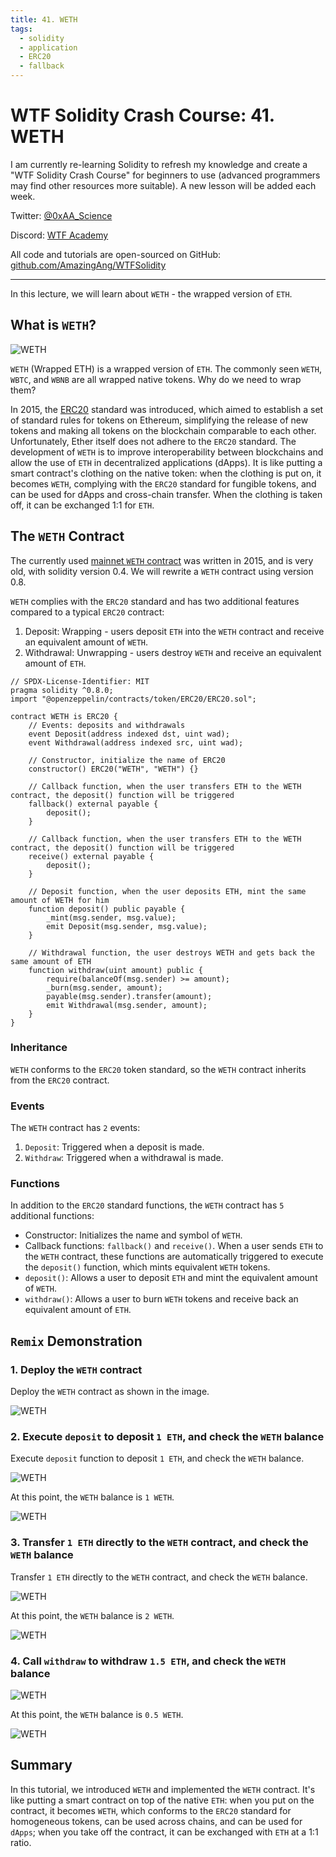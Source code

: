 ```yaml
---
title: 41. WETH
tags:
  - solidity
  - application
  - ERC20
  - fallback
---
```


# WTF Solidity Crash Course: 41. WETH

I am currently re-learning Solidity to refresh my knowledge and create a "WTF Solidity Crash Course" for beginners to use (advanced programmers may find other resources more suitable). A new lesson will be added each week.

Twitter: [@0xAA_Science](https://twitter.com/0xAA_Science)

Discord: [WTF Academy](https://discord.gg/5akcruXrsk)

All code and tutorials are open-sourced on GitHub: [github.com/AmazingAng/WTFSolidity](https://github.com/AmazingAng/WTFSolidity)

---

In this lecture, we will learn about `WETH` - the wrapped version of `ETH`.

## What is `WETH`?

![WETH](./img/41-1.gif)

`WETH` (Wrapped ETH) is a wrapped version of `ETH`. The commonly seen `WETH`, `WBTC`, and `WBNB` are all wrapped native tokens. Why do we need to wrap them?

In 2015, the [ERC20](https://github.com/AmazingAng/WTFSolidity/blob/main/20_SendETH/readme.md) standard was introduced, which aimed to establish a set of standard rules for tokens on Ethereum, simplifying the release of new tokens and making all tokens on the blockchain comparable to each other. Unfortunately, Ether itself does not adhere to the `ERC20` standard. The development of `WETH` is to improve interoperability between blockchains and allow the use of `ETH` in decentralized applications (dApps). It is like putting a smart contract's clothing on the native token: when the clothing is put on, it becomes `WETH`, complying with the `ERC20` standard for fungible tokens, and can be used for dApps and cross-chain transfer. When the clothing is taken off, it can be exchanged 1:1 for `ETH`.

## The `WETH` Contract

The currently used [mainnet `WETH` contract](https://rinkeby.etherscan.io/token/0xc778417e063141139fce010982780140aa0cd5ab?a=0xe16c1623c1aa7d919cd2241d8b36d9e79c1be2a2) was written in 2015, and is very old, with solidity version 0.4. We will rewrite a `WETH` contract using version 0.8.

`WETH` complies with the `ERC20` standard and has two additional features compared to a typical `ERC20` contract:

1. Deposit: Wrapping - users deposit `ETH` into the `WETH` contract and receive an equivalent amount of `WETH`.
2. Withdrawal: Unwrapping - users destroy `WETH` and receive an equivalent amount of `ETH`.

```sol
// SPDX-License-Identifier: MIT
pragma solidity ^0.8.0;
import "@openzeppelin/contracts/token/ERC20/ERC20.sol";

contract WETH is ERC20 {
    // Events: deposits and withdrawals
    event Deposit(address indexed dst, uint wad);
    event Withdrawal(address indexed src, uint wad);

    // Constructor, initialize the name of ERC20
    constructor() ERC20("WETH", "WETH") {}

    // Callback function, when the user transfers ETH to the WETH contract, the deposit() function will be triggered
    fallback() external payable {
        deposit();
    }

    // Callback function, when the user transfers ETH to the WETH contract, the deposit() function will be triggered
    receive() external payable {
        deposit();
    }

    // Deposit function, when the user deposits ETH, mint the same amount of WETH for him
    function deposit() public payable {
        _mint(msg.sender, msg.value);
        emit Deposit(msg.sender, msg.value);
    }

    // Withdrawal function, the user destroys WETH and gets back the same amount of ETH
    function withdraw(uint amount) public {
        require(balanceOf(msg.sender) >= amount);
        _burn(msg.sender, amount);
        payable(msg.sender).transfer(amount);
        emit Withdrawal(msg.sender, amount);
    }
}
```

### Inheritance

`WETH` conforms to the `ERC20` token standard, so the `WETH` contract inherits from the `ERC20` contract.

### Events

The `WETH` contract has `2` events:

1. `Deposit`: Triggered when a deposit is made.
2. `Withdraw`: Triggered when a withdrawal is made.

### Functions

In addition to the `ERC20` standard functions, the `WETH` contract has `5` additional functions:

- Constructor: Initializes the name and symbol of `WETH`.
- Callback functions: `fallback()` and `receive()`. When a user sends `ETH` to the `WETH` contract, these functions are automatically triggered to execute the `deposit()` function, which mints equivalent `WETH` tokens.
- `deposit()`: Allows a user to deposit `ETH` and mint the equivalent amount of `WETH`.
- `withdraw()`: Allows a user to burn `WETH` tokens and receive back an equivalent amount of `ETH`.

## `Remix` Demonstration

### 1. Deploy the `WETH` contract

Deploy the `WETH` contract as shown in the image.

![WETH](./img/41-2.jpg)

### 2. Execute `deposit` to deposit `1 ETH`, and check the `WETH` balance

Execute `deposit` function to deposit `1 ETH`, and check the `WETH` balance.

![WETH](./img/41-3.jpg)

At this point, the `WETH` balance is `1 WETH`.

![WETH](./img/41-4.jpg)

### 3. Transfer `1 ETH` directly to the `WETH` contract, and check the `WETH` balance

Transfer `1 ETH` directly to the `WETH` contract, and check the `WETH` balance.

![WETH](./img/41-5.jpg)

At this point, the `WETH` balance is `2 WETH`.

![WETH](./img/41-6.jpg)

### 4. Call `withdraw` to withdraw `1.5 ETH`, and check the `WETH` balance

![WETH](./img/41-7.jpg)

At this point, the `WETH` balance is `0.5 WETH`.

![WETH](./img/41-8.jpg)

## Summary

In this tutorial, we introduced `WETH` and implemented the `WETH` contract. It's like putting a smart contract on top of the native `ETH`: when you put on the contract, it becomes `WETH`, which conforms to the `ERC20` standard for homogeneous tokens, can be used across chains, and can be used for `dApps`; when you take off the contract, it can be exchanged with `ETH` at a 1:1 ratio.

